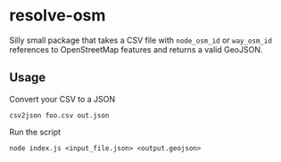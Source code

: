 # resolve-osm
Silly small package that takes a CSV file with `node_osm_id` or `way_osm_id` references to OpenStreetMap features and returns a valid GeoJSON.

## Usage
Convert your CSV to a JSON

`csv2json foo.csv out.json`

Run the script

`node index.js <input_file.json> <output.geojson>`
